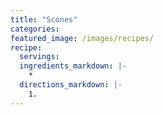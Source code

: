 ```yaml
---
title: "Scones"
categories:
featured_image: /images/recipes/
recipe:
  servings: 
  ingredients_markdown: |-
    *
  directions_markdown: |-
    1.
---
```


